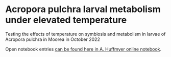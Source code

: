 # Acropora pulchra larval metabolism under elevated temperature  

Testing the effects of temperature on symbiosis and metabolism in larvae of Acropora pulchra in Moorea in October 2022    

Open notebook entries [can be found here in A. Huffmyer online notebook](https://ahuffmyer.github.io/ASH_Putnam_Lab_Notebook/Moorea-2022-Coral-Spawning-and-Field-Expedition-Daily-Entry/).   

